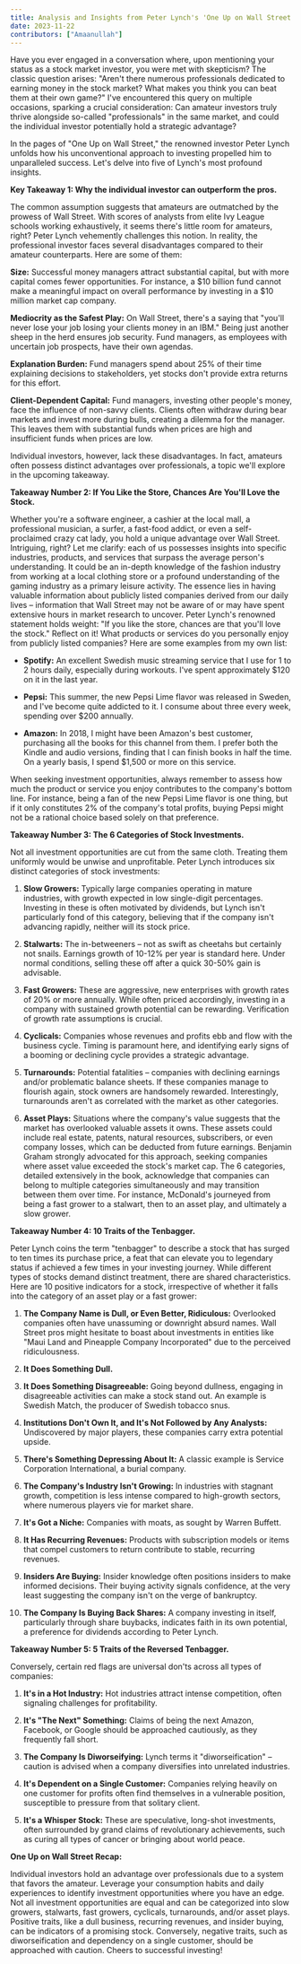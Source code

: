 ```yaml
---
title: Analysis and Insights from Peter Lynch's 'One Up on Wall Street': A Methodical Examination of Investment Strategies for Individual Investors
date: 2023-11-22
contributors: ["Amaanullah"]
---
```


Have you ever engaged in a conversation where, upon mentioning your status as a stock market investor, you were met with skepticism? The classic question arises: "Aren't there numerous professionals dedicated to earning money in the stock market? What makes you think you can beat them at their own game?" I've encountered this query on multiple occasions, sparking a crucial consideration: Can amateur investors truly thrive alongside so-called "professionals" in the same market, and could the individual investor potentially hold a strategic advantage?

In the pages of "One Up on Wall Street," the renowned investor Peter Lynch unfolds how his unconventional approach to investing propelled him to unparalleled success. Let's delve into five of Lynch's most profound insights.

**Key Takeaway 1: Why the individual investor can outperform the pros.**

The common assumption suggests that amateurs are outmatched by the prowess of Wall Street. With scores of analysts from elite Ivy League schools working exhaustively, it seems there's little room for amateurs, right? Peter Lynch vehemently challenges this notion. In reality, the professional investor faces several disadvantages compared to their amateur counterparts. Here are some of them:

**Size:** Successful money managers attract substantial capital, but with more capital comes fewer opportunities. For instance, a $10 billion fund cannot make a meaningful impact on overall performance by investing in a $10 million market cap company.

**Mediocrity as the Safest Play:** On Wall Street, there's a saying that "you'll never lose your job losing your clients money in an IBM." Being just another sheep in the herd ensures job security. Fund managers, as employees with uncertain job prospects, have their own agendas.

**Explanation Burden:** Fund managers spend about 25% of their time explaining decisions to stakeholders, yet stocks don't provide extra returns for this effort.

**Client-Dependent Capital:** Fund managers, investing other people's money, face the influence of non-savvy clients. Clients often withdraw during bear markets and invest more during bulls, creating a dilemma for the manager. This leaves them with substantial funds when prices are high and insufficient funds when prices are low.

Individual investors, however, lack these disadvantages. In fact, amateurs often possess distinct advantages over professionals, a topic we'll explore in the upcoming takeaway.

**Takeaway Number 2: If You Like the Store, Chances Are You'll Love the Stock.**

Whether you're a software engineer, a cashier at the local mall, a professional musician, a surfer, a fast-food addict, or even a self-proclaimed crazy cat lady, you hold a unique advantage over Wall Street. Intriguing, right? Let me clarify: each of us possesses insights into specific industries, products, and services that surpass the average person's understanding. It could be an in-depth knowledge of the fashion industry from working at a local clothing store or a profound understanding of the gaming industry as a primary leisure activity. The essence lies in having valuable information about publicly listed companies derived from our daily lives – information that Wall Street may not be aware of or may have spent extensive hours in market research to uncover. Peter Lynch's renowned statement holds weight: "If you like the store, chances are that you'll love the stock." Reflect on it! What products or services do you personally enjoy from publicly listed companies? Here are some examples from my own list:

- **Spotify:** An excellent Swedish music streaming service that I use for 1 to 2 hours daily, especially during workouts. I've spent approximately $120 on it in the last year.

- **Pepsi:** This summer, the new Pepsi Lime flavor was released in Sweden, and I've become quite addicted to it. I consume about three every week, spending over $200 annually.

- **Amazon:** In 2018, I might have been Amazon's best customer, purchasing all the books for this channel from them. I prefer both the Kindle and audio versions, finding that I can finish books in half the time. On a yearly basis, I spend $1,500 or more on this service.

When seeking investment opportunities, always remember to assess how much the product or service you enjoy contributes to the company's bottom line. For instance, being a fan of the new Pepsi Lime flavor is one thing, but if it only constitutes 2% of the company's total profits, buying Pepsi might not be a rational choice based solely on that preference.

**Takeaway Number 3: The 6 Categories of Stock Investments.**

Not all investment opportunities are cut from the same cloth. Treating them uniformly would be unwise and unprofitable. Peter Lynch introduces six distinct categories of stock investments:

1. **Slow Growers:** Typically large companies operating in mature industries, with growth expected in low single-digit percentages. Investing in these is often motivated by dividends, but Lynch isn't particularly fond of this category, believing that if the company isn't advancing rapidly, neither will its stock price.

2. **Stalwarts:** The in-betweeners – not as swift as cheetahs but certainly not snails. Earnings growth of 10-12% per year is standard here. Under normal conditions, selling these off after a quick 30-50% gain is advisable.

3. **Fast Growers:** These are aggressive, new enterprises with growth rates of 20% or more annually. While often priced accordingly, investing in a company with sustained growth potential can be rewarding. Verification of growth rate assumptions is crucial.

4. **Cyclicals:** Companies whose revenues and profits ebb and flow with the business cycle. Timing is paramount here, and identifying early signs of a booming or declining cycle provides a strategic advantage.

5. **Turnarounds:** Potential fatalities – companies with declining earnings and/or problematic balance sheets. If these companies manage to flourish again, stock owners are handsomely rewarded. Interestingly, turnarounds aren't as correlated with the market as other categories.

6. **Asset Plays:** Situations where the company's value suggests that the market has overlooked valuable assets it owns. These assets could include real estate, patents, natural resources, subscribers, or even company losses, which can be deducted from future earnings. Benjamin Graham strongly advocated for this approach, seeking companies where asset value exceeded the stock's market cap. The 6 categories, detailed extensively in the book, acknowledge that companies can belong to multiple categories simultaneously and may transition between them over time. For instance, McDonald's journeyed from being a fast grower to a stalwart, then to an asset play, and ultimately a slow grower.

**Takeaway Number 4: 10 Traits of the Tenbagger.**

Peter Lynch coins the term "tenbagger" to describe a stock that has surged to ten times its purchase price, a feat that can elevate you to legendary status if achieved a few times in your investing journey. While different types of stocks demand distinct treatment, there are shared characteristics. Here are 10 positive indicators for a stock, irrespective of whether it falls into the category of an asset play or a fast grower:

1. **The Company Name is Dull, or Even Better, Ridiculous:** Overlooked companies often have unassuming or downright absurd names. Wall Street pros might hesitate to boast about investments in entities like "Maui Land and Pineapple Company Incorporated" due to the perceived ridiculousness.

2. **It Does Something Dull.**

3. **It Does Something Disagreeable:** Going beyond dullness, engaging in disagreeable activities can make a stock stand out. An example is Swedish Match, the producer of Swedish tobacco snus.

4. **Institutions Don't Own It, and It's Not Followed by Any Analysts:** Undiscovered by major players, these companies carry extra potential upside.

5. **There's Something Depressing About It:** A classic example is Service Corporation International, a burial company.

6. **The Company's Industry Isn't Growing:** In industries with stagnant growth, competition is less intense compared to high-growth sectors, where numerous players vie for market share.

7. **It's Got a Niche:** Companies with moats, as sought by Warren Buffett.

8. **It Has Recurring Revenues:** Products with subscription models or items that compel customers to return contribute to stable, recurring revenues.

9. **Insiders Are Buying:** Insider knowledge often positions insiders to make informed decisions. Their buying activity signals confidence, at the very least suggesting the company isn't on the verge of bankruptcy.

10. **The Company Is Buying Back Shares:** A company investing in itself, particularly through share buybacks, indicates faith in its own potential, a preference for dividends according to Peter Lynch.

**Takeaway Number 5: 5 Traits of the Reversed Tenbagger.**

Conversely, certain red flags are universal don'ts across all types of companies:

1. **It's in a Hot Industry:** Hot industries attract intense competition, often signaling challenges for profitability.

2. **It's "The Next" Something:** Claims of being the next Amazon, Facebook, or Google should be approached cautiously, as they frequently fall short.

3. **The Company Is Diworseifying:** Lynch terms it "diworseification" – caution is advised when a company diversifies into unrelated industries.

4. **It's Dependent on a Single Customer:** Companies relying heavily on one customer for profits often find themselves in a vulnerable position, susceptible to pressure from that solitary client.

5. **It's a Whisper Stock:** These are speculative, long-shot investments, often surrounded by grand claims of revolutionary achievements, such as curing all types of cancer or bringing about world peace.

**One Up on Wall Street Recap:**

Individual investors hold an advantage over professionals due to a system that favors the amateur. Leverage your consumption habits and daily experiences to identify investment opportunities where you have an edge. Not all investment opportunities are equal and can be categorized into slow growers, stalwarts, fast growers, cyclicals, turnarounds, and/or asset plays. Positive traits, like a dull business, recurring revenues, and insider buying, can be indicators of a promising stock. Conversely, negative traits, such as diworseification and dependency on a single customer, should be approached with caution. Cheers to successful investing!
